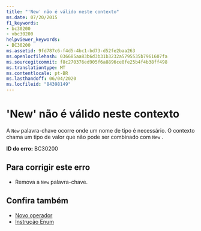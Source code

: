 ```yaml
---
title: "'New' não é válido neste contexto"
ms.date: 07/20/2015
f1_keywords:
- bc30200
- vbc30200
helpviewer_keywords:
- BC30200
ms.assetid: 9fd787c6-f4d5-4bc1-bd73-d52fe2baa263
ms.openlocfilehash: 036685aa83b6d3b31b3232a5795535b7961607fa
ms.sourcegitcommit: f8c270376ed905f6a8896ce0fe25b4f4b38ff498
ms.translationtype: MT
ms.contentlocale: pt-BR
ms.lasthandoff: 06/04/2020
ms.locfileid: "84398149"
---
```

# <a name="new-is-not-valid-in-this-context"></a>'New' não é válido neste contexto
A `New` palavra-chave ocorre onde um nome de tipo é necessário. O contexto chama um tipo de valor que não pode ser combinado com `New` .  
  
 **ID do erro:** BC30200  
  
## <a name="to-correct-this-error"></a>Para corrigir este erro  
  
- Remova a `New` palavra-chave.  
  
## <a name="see-also"></a>Confira também

- [Novo operador](../language-reference/operators/new-operator.md)
- [Instrução Enum](../language-reference/statements/enum-statement.md)
